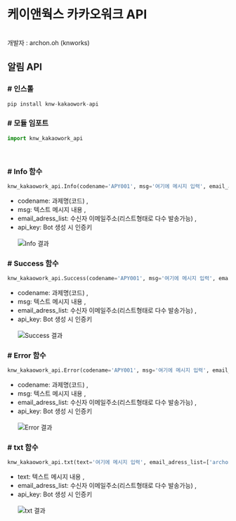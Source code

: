 # 케이앤웍스 카카오워크 API
<br>
개발자 : archon.oh (knworks)

## 알림 API 

### \# **인스톨**<br>
```python
pip install knw-kakaowork-api
```

### \# **모듈 임포트**<br>
```python
import knw_kakaowork_api
```
<br>

### \# **Info 함수**<br>
```python
knw_kakaowork_api.Info(codename='APY001', msg='여기에 메시지 입력', email_adress_list=['archon@knworks.co.kr'],api_key='as123ras23g')
```
- codename: 과제명(코드) ,
- msg: 텍스트 메시지 내용 ,
- email_adress_list: 수신자 이메일주소(리스트형태로 다수 발송가능) ,
- api_key: Bot 생성 시 인증키
<br><br>
![Info 결과](https://github.com/user-attachments/assets/c1e12754-694b-4229-87b2-b2eeed4a7ed6)


### \# **Success 함수**<br>
```python
knw_kakaowork_api.Success(codename='APY001', msg='여기에 메시지 입력', email_adress_list=['archon@knworks.co.kr'],api_key='as123ras23g')
```
- codename: 과제명(코드) ,
- msg: 텍스트 메시지 내용 ,
- email_adress_list: 수신자 이메일주소(리스트형태로 다수 발송가능) ,
- api_key: Bot 생성 시 인증키
<br><br>
![Success 결과](https://github.com/user-attachments/assets/e0230c11-d4fd-4ad0-a345-93faea79572e)


### \# **Error 함수**<br>
```python
knw_kakaowork_api.Error(codename='APY001', msg='여기에 메시지 입력', email_adress_list=['archon@knworks.co.kr'],api_key='as123ras23g')
```
- codename: 과제명(코드) ,
- msg: 텍스트 메시지 내용 ,
- email_adress_list: 수신자 이메일주소(리스트형태로 다수 발송가능) ,
- api_key: Bot 생성 시 인증키
<br><br>
![Error 결과](https://github.com/user-attachments/assets/674afe8f-de84-4d36-ac84-c5aacb9b1c40)


### \# **txt 함수**<br>
```python
knw_kakaowork_api.txt(text='여기에 메시지 입력', email_adress_list=['archon@knworks.co.kr'], api_key='as123ras23g')
```
- text: 텍스트 메시지 내용 ,
- email_adress_list: 수신자 이메일주소(리스트형태로 다수 발송가능) ,
- api_key: Bot 생성 시 인증키
<br><br>
![txt 결과](https://github.com/user-attachments/assets/0ae48fd3-fea9-4325-82bc-c7c0347a0dd5)


